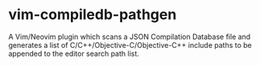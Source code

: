 # vim-compiledb-pathgen
A Vim/Neovim plugin which scans a JSON Compilation Database file and generates a list of C/C++/Objective-C/Objective-C++ include paths to be appended to the editor search path list.
